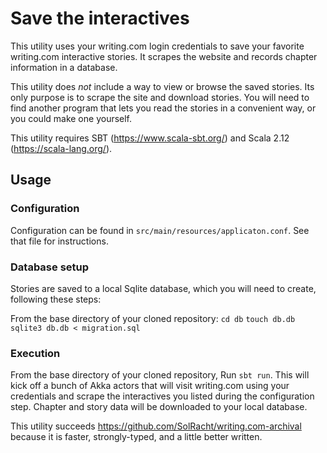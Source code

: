 # Save the interactives

This utility uses your writing.com login credentials to save your favorite writing.com interactive stories. It scrapes the website and records chapter information in a database.

This utility does _not_ include a way to view or browse the saved stories. Its only purpose is to scrape the site and download stories. You will need to find another program that lets you read the stories in a convenient way, or you could make one yourself.

This utility requires SBT (https://www.scala-sbt.org/) and Scala 2.12 (https://scala-lang.org/).


## Usage

### Configuration

Configuration can be found in `src/main/resources/applicaton.conf`. See that file for instructions.

### Database setup

Stories are saved to a local Sqlite database, which you will need to create, following these steps:

From the base directory of your cloned repository:
`cd db`
`touch db.db`
`sqlite3 db.db < migration.sql`

### Execution

From the base directory of your cloned repository, Run `sbt run`. This will kick off a bunch of Akka actors that will visit writing.com using your credentials and scrape the interactives you listed during the configuration step. Chapter and story data will be downloaded to your local database.


This utility succeeds https://github.com/SolRacht/writing.com-archival because it is faster, strongly-typed, and a little better written.
